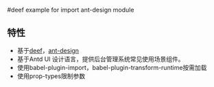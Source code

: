 #deef example for import ant-design module
## 特性
-   基于[deef](https://github.com/homkai/deef)，[ant-design](https://github.com/ant-design/ant-design)
-   基于Antd UI 设计语言，提供后台管理系统常见使用场景组件。
-   使用babel-plugin-import，babel-plugin-transform-runtime按需加载
-   使用prop-types限制参数